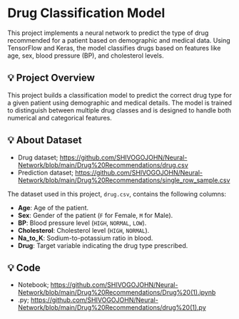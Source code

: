 # Drug Classification Model

This project implements a neural network to predict the type of drug recommended for a patient based on demographic and medical data. Using TensorFlow and Keras, the model classifies drugs based on features like age, sex, blood pressure (BP), and cholesterol levels. 

## 💡 Project Overview
This project builds a classification model to predict the correct drug type for a given patient using demographic and medical details. The model is trained to distinguish between multiple drug classes and is designed to handle both numerical and categorical features. 

## 💡 About Dataset
- Drug dataset; https://github.com/SHIVOGOJOHN/Neural-Network/blob/main/Drug%20Recommendations/drug.csv
- Prediction dataset; https://github.com/SHIVOGOJOHN/Neural-Network/blob/main/Drug%20Recommendations/single_row_sample.csv
  
The dataset used in this project, `drug.csv`, contains the following columns:
- **Age**: Age of the patient.
- **Sex**: Gender of the patient (`F` for Female, `M` for Male).
- **BP**: Blood pressure level (`HIGH`, `NORMAL`, `LOW`).
- **Cholesterol**: Cholesterol level (`HIGH`, `NORMAL`).
- **Na_to_K**: Sodium-to-potassium ratio in blood.
- **Drug**: Target variable indicating the drug type prescribed.

  

## 💡 Code
- Notebook; https://github.com/SHIVOGOJOHN/Neural-Network/blob/main/Drug%20Recommendations/Drug%20(1).ipynb
- .py; https://github.com/SHIVOGOJOHN/Neural-Network/blob/main/Drug%20Recommendations/drug%20(1).py






